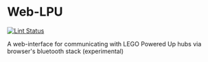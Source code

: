 # Web-LPU

[![Lint Status](https://github.com/default-this/web-lpu/actions/workflows/lint.yml/badge.svg)](https://github.com/default-this/web-lpu/actions)

A web-interface for communicating with LEGO Powered Up hubs via browser's bluetooth stack (experimental)
